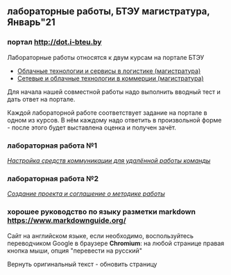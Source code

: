 ## лабораторные работы, БТЭУ магистратура, Январь"21

### портал <http://dot.i-bteu.by>
Лабораторные работы относятся к двум курсам на портале БТЭУ
- [Облачные технологии и сервисы в логистике (магистратура)](http://dot.i-bteu.by/course/view.php?id=745)
- [Сетевые и облачные технологии в коммерции (магистратура)](http://dot.i-bteu.by/course/view.php?id=735)

Для начала нашей совместной работы надо выполнить вводный тест и дать ответ на портале.

Каждой лабораторной работе соответствует задание на портале в одном из курсов.
В нём каждому надо ответить в произвольной форме - после этого будет выставлена оценка и получен зачёт.

### лабораторная работа №1
[*Настройка средств коммуникации для удалённой работы команды*](lab01.md)

### лабораторная работа №2
[*Создание проекта  и соглашение о методике работы*](lab02.md)

### хорошее руководство по языку разметки markdown <https://www.markdownguide.org/>

Сайт на английском языке, если необходимо, воспользуйтесь переводчиком Google в браузере **Chromium**:
на любой странице правая кнопка мыши, опция "перевести на русский"

Вернуть оригинальный текст - обновить страницу
